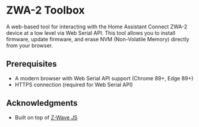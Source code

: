 # ZWA-2 Toolbox

A web-based tool for interacting with the Home Assistant Connect ZWA-2 device at a low level via Web Serial API. This tool allows you to install firmware, update firmware, and erase NVM (Non-Volatile Memory) directly from your browser.

## Prerequisites

- A modern browser with Web Serial API support (Chrome 89+, Edge 89+)
- HTTPS connection (required for Web Serial API)

## Acknowledgments

- Built on top of [Z-Wave JS](https://github.com/zwave-js/zwave-js)
